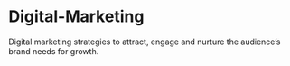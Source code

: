 # Digital-Marketing
Digital marketing strategies to attract, engage and nurture the audience’s brand needs for growth.
